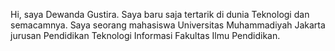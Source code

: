 <!-- About Me -->
Hi, saya Dewanda Gustira. Saya baru saja tertarik di dunia Teknologi dan semacamnya. Saya seorang mahasiswa Universitas Muhammadiyah Jakarta jurusan Pendidikan Teknologi Informasi Fakultas Ilmu Pendidikan. 
